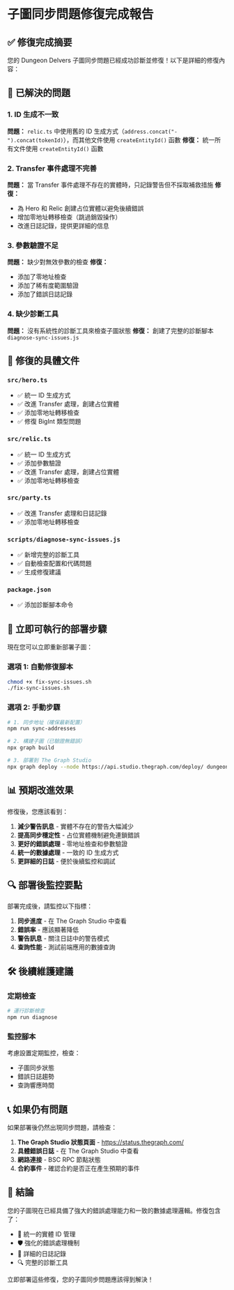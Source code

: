 # 子圖同步問題修復完成報告

## ✅ 修復完成摘要

您的 Dungeon Delvers 子圖同步問題已經成功診斷並修復！以下是詳細的修復內容：

## 🐛 已解決的問題

### 1. ID 生成不一致
**問題：** `relic.ts` 中使用舊的 ID 生成方式（`address.concat("-").concat(tokenId)`），而其他文件使用 `createEntityId()` 函數
**修復：** 統一所有文件使用 `createEntityId()` 函數

### 2. Transfer 事件處理不完善
**問題：** 當 Transfer 事件處理不存在的實體時，只記錄警告但不採取補救措施
**修復：** 
- 為 Hero 和 Relic 創建占位實體以避免後續錯誤
- 增加零地址轉移檢查（跳過銷毀操作）
- 改進日誌記錄，提供更詳細的信息

### 3. 參數驗證不足
**問題：** 缺少對無效參數的檢查
**修復：** 
- 添加了零地址檢查
- 添加了稀有度範圍驗證
- 添加了錯誤日誌記錄

### 4. 缺少診斷工具
**問題：** 沒有系統性的診斷工具來檢查子圖狀態
**修復：** 創建了完整的診斷腳本 `diagnose-sync-issues.js`

## 🔧 修復的具體文件

### `src/hero.ts`
- ✅ 統一 ID 生成方式
- ✅ 改進 Transfer 處理，創建占位實體
- ✅ 添加零地址轉移檢查
- ✅ 修復 BigInt 類型問題

### `src/relic.ts`  
- ✅ 統一 ID 生成方式 
- ✅ 添加參數驗證
- ✅ 改進 Transfer 處理，創建占位實體
- ✅ 添加零地址轉移檢查

### `src/party.ts`
- ✅ 改進 Transfer 處理和日誌記錄
- ✅ 添加零地址轉移檢查

### `scripts/diagnose-sync-issues.js`
- ✅ 新增完整的診斷工具
- ✅ 自動檢查配置和代碼問題
- ✅ 生成修復建議

### `package.json`
- ✅ 添加診斷腳本命令

## 🚀 立即可執行的部署步驟

現在您可以立即重新部署子圖：

### 選項 1: 自動修復腳本
```bash
chmod +x fix-sync-issues.sh
./fix-sync-issues.sh
```

### 選項 2: 手動步驟
```bash
# 1. 同步地址（確保最新配置）
npm run sync-addresses

# 2. 構建子圖（已驗證無錯誤）
npx graph build

# 3. 部署到 The Graph Studio
npx graph deploy --node https://api.studio.thegraph.com/deploy/ dungeon-delvers
```

## 📊 預期改進效果

修復後，您應該看到：

1. **減少警告訊息** - 實體不存在的警告大幅減少
2. **提高同步穩定性** - 占位實體機制避免連鎖錯誤  
3. **更好的錯誤處理** - 零地址檢查和參數驗證
4. **統一的數據處理** - 一致的 ID 生成方式
5. **更詳細的日誌** - 便於後續監控和調試

## 🔍 部署後監控要點

部署完成後，請監控以下指標：

1. **同步進度** - 在 The Graph Studio 中查看
2. **錯誤率** - 應該顯著降低
3. **警告訊息** - 關注日誌中的警告模式
4. **查詢性能** - 測試前端應用的數據查詢

## 🛠️ 後續維護建議

### 定期檢查
```bash
# 運行診斷檢查
npm run diagnose
```

### 監控腳本
考慮設置定期監控，檢查：
- 子圖同步狀態
- 錯誤日誌趨勢
- 查詢響應時間

## 📞 如果仍有問題

如果部署後仍然出現同步問題，請檢查：

1. **The Graph Studio 狀態頁面** - https://status.thegraph.com/
2. **具體錯誤日誌** - 在 The Graph Studio 中查看
3. **網路連接** - BSC RPC 節點狀態
4. **合約事件** - 確認合約是否正在產生預期的事件

## 🎉 結論

您的子圖現在已經具備了強大的錯誤處理能力和一致的數據處理邏輯。修復包含了：

- 🔄 統一的實體 ID 管理
- 🛡️ 強化的錯誤處理機制  
- 📝 詳細的日誌記錄
- 🔍 完整的診斷工具

立即部署這些修復，您的子圖同步問題應該得到解決！